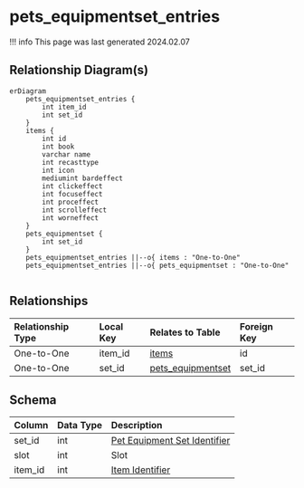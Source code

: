 # pets_equipmentset_entries

!!! info
	This page was last generated 2024.02.07

## Relationship Diagram(s)

```mermaid
erDiagram
    pets_equipmentset_entries {
        int item_id
        int set_id
    }
    items {
        int id
        int book
        varchar name
        int recasttype
        int icon
        mediumint bardeffect
        int clickeffect
        int focuseffect
        int proceffect
        int scrolleffect
        int worneffect
    }
    pets_equipmentset {
        int set_id
    }
    pets_equipmentset_entries ||--o{ items : "One-to-One"
    pets_equipmentset_entries ||--o{ pets_equipmentset : "One-to-One"


```


## Relationships

| Relationship Type | Local Key | Relates to Table | Foreign Key |
| :--- | :--- | :--- | :--- |
| One-to-One | item_id | [items](../../schema/items/items.md) | id |
| One-to-One | set_id | [pets_equipmentset](../../schema/pets/pets_equipmentset.md) | set_id |


## Schema

| Column | Data Type | Description |
| :--- | :--- | :--- |
| set_id | int | [Pet Equipment Set Identifier](pets_equipmentset.md) |
| slot | int | Slot |
| item_id | int | [Item Identifier](../../schema/items/items.md) |

